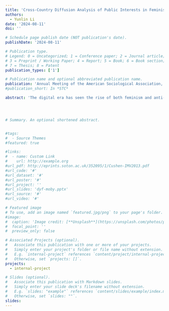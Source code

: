 ```yaml
---
title: 'Cross-Country Diffusion Analysis of Public Interests in Feminism and Anti-Feminism Using Google Trends Data'
authors:
  - Yunlin Li
date: '2024-08-11'
doi: ''

# Schedule page publish date (NOT publication's date).
publishDate: '2024-08-11'

# Publication type.
# Legend: 0 = Uncategorized; 1 = Conference paper; 2 = Journal article;
# 3 = Preprint / Working Paper; 4 = Report; 5 = Book; 6 = Book section;
# 7 = Thesis; 8 = Patent
publication_types: ['1']

# Publication name and optional abbreviated publication name.
publication: 'Annual Meeting of the American Sociological Association, Montréal, Québec'
#publication_short: In *STC*

abstract: 'The digital era has seen the rise of both feminism and anti-feminism as transnational movements with a global impact. While feminist activism has utilized online platforms to expand its reach, foster cross-border communication, and mobilize support, anti-feminism has developed its own networks to propagate counter-narratives. The affordances of information technology have not only facilitated the spread of these movements, but also increased their popularity and visibility among the general public. This study aims to examine the cross-country diffusion of public interests in feminism and anti-feminism, with a particular focus on English-speaking countries. By leveraging digital search data from Google Trends as a proxy for public interests, the study has a two-fold contribution: first, to create a unique dictionary that encompasses both feminist and anti-feminist terms; second, to map out the online spread of these terms across various countries. My key research question investigates how public interests in feminist and anti-feminist movements manifest and spread online. Specifically, which keywords are more likely to gain prominence in the digital search space, and which are more prone to diffusion? To my knowledge, this study provides the first systematic analysis to trace the dissemination of online interest by using related search queries from Google Trends. Situated at the intersection of social movements and digital technology, this paper seeks to expand both areas of scholarship by delineating the transnational patterns of public interest.'




# Summary. An optional shortened abstract.


#tags:
#  - Source Themes
#featured: true

#links:
#  - name: Custom Link
#    url: http://example.org
#url_pdf: http://eprints.soton.ac.uk/352095/1/Cushen-IMV2013.pdf
#url_code: '#'
#url_dataset: '#'
#url_poster: '#'
#url_project: ''
#url_slides: 'dyf-moby.pptx'
#url_source: '#'
#url_video: '#'

# Featured image
# To use, add an image named `featured.jpg/png` to your page's folder.
#image:
#  caption: 'Image credit: [**Unsplash**](https://unsplash.com/photos/pLCdAaMFLTE)#'
#  focal_point: ''
#  preview_only: false

# Associated Projects (optional).
#   Associate this publication with one or more of your projects.
#   Simply enter your project's folder or file name without extension.
#   E.g. `internal-project` references `content/project/internal-project/index.md`.
#   Otherwise, set `projects: []`.
projects:
  - internal-project

# Slides (optional).
#   Associate this publication with Markdown slides.
#   Simply enter your slide deck's filename without extension.
#   E.g. `slides: "example"` references `content/slides/example/index.md`.
#   Otherwise, set `slides: ""`.
slides:
---
```

